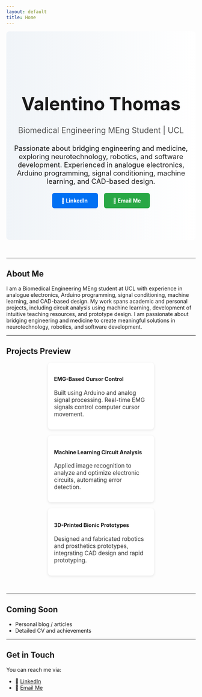 ```yaml
---
layout: default
title: Home
---
```


<!-- Hero Section -->
<div style="text-align:center; 
            padding:6rem 1rem; 
            background: linear-gradient(to right, #f0f4f8, #ffffff); 
            border-radius:8px; 
            margin-bottom:3rem;">
  <h1 style="font-size:3rem; margin-bottom:0.5rem;">Valentino Thomas</h1>
  <h2 style="font-weight:normal; color:#555; margin-bottom:1.5rem;">Biomedical Engineering MEng Student | UCL</h2>
  <p style="font-size:1.15rem; max-width:600px; margin:0 auto 2rem;">
    Passionate about bridging engineering and medicine, exploring neurotechnology, robotics, and software development. Experienced in analogue electronics, Arduino programming, signal conditioning, machine learning, and CAD-based design.
  </p>
  <div style="margin-bottom:0;">
    <a href="https://linkedin.com/in/valentinothomas" target="_blank" style="text-decoration:none; color:white; background-color:#0070f3; padding:0.75rem 1.5rem; border-radius:6px; margin:0 0.5rem; font-weight:bold; transition:0.3s;">
      🔗 LinkedIn
    </a>
    <a href="mailto:hello@valentinothomas.com" style="text-decoration:none; color:white; background-color:#28a745; padding:0.75rem 1.5rem; border-radius:6px; margin:0 0.5rem; font-weight:bold; transition:0.3s;">
      📧 Email Me
    </a>
  </div>
</div>

---

## About Me

I am a Biomedical Engineering MEng student at UCL with experience in analogue electronics, Arduino programming, signal conditioning, machine learning, and CAD-based design. My work spans academic and personal projects, including circuit analysis using machine learning, development of intuitive teaching resources, and prototype design. I am passionate about bridging engineering and medicine to create meaningful solutions in neurotechnology, robotics, and software development.

---

## Projects Preview

<div style="display:flex; flex-wrap:wrap; justify-content:center; gap:1rem; margin-bottom:3rem;">

<!-- Project Card 1 -->
<div style="background:#ffffff; padding:1rem; border-radius:8px; width:250px; box-shadow:0 2px 6px rgba(0,0,0,0.1); transition: transform 0.3s; text-align:left;">
  <h4>EMG-Based Cursor Control</h4>
  <p style="font-size:0.95rem; color:#333;">
    Built using Arduino and analog signal processing. Real-time EMG signals control computer cursor movement.
  </p>
</div>

<!-- Project Card 2 -->
<div style="background:#ffffff; padding:1rem; border-radius:8px; width:250px; box-shadow:0 2px 6px rgba(0,0,0,0.1); transition: transform 0.3s; text-align:left;">
  <h4>Machine Learning Circuit Analysis</h4>
  <p style="font-size:0.95rem; color:#333;">
    Applied image recognition to analyze and optimize electronic circuits, automating error detection.
  </p>
</div>

<!-- Project Card 3 -->
<div style="background:#ffffff; padding:1rem; border-radius:8px; width:250px; box-shadow:0 2px 6px rgba(0,0,0,0.1); transition: transform 0.3s; text-align:left;">
  <h4>3D-Printed Bionic Prototypes</h4>
  <p style="font-size:0.95rem; color:#333;">
    Designed and fabricated robotics and prosthetics prototypes, integrating CAD design and rapid prototyping.
  </p>
</div>

</div>

<style>
div[style*="box-shadow"]:hover {
  transform: translateY(-5px);
  box-shadow:0 4px 12px rgba(0,0,0,0.15);
}
</style>

---

## Coming Soon

- Personal blog / articles  
- Detailed CV and achievements  

---

## Get in Touch

You can reach me via:

- 🔗 [LinkedIn](https://linkedin.com/in/valentinothomas)  
- 📧 [Email Me](mailto:hello@valentinothomas.com)

